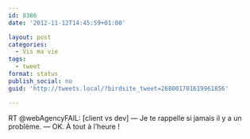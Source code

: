 ```yaml
---
id: 8386
date: '2012-11-12T14:45:59+01:00'

layout: post
categories:
  - Vis ma vie
tags:
  - tweet
format: status
publish_social: no
guid: 'http://tweets.local/?birdsite_tweet=268001701619961856'

---
```


RT @webAgencyFAIL: \[client vs dev\] — Je te rappelle si jamais il y a un problème. — OK. À tout à l’heure !